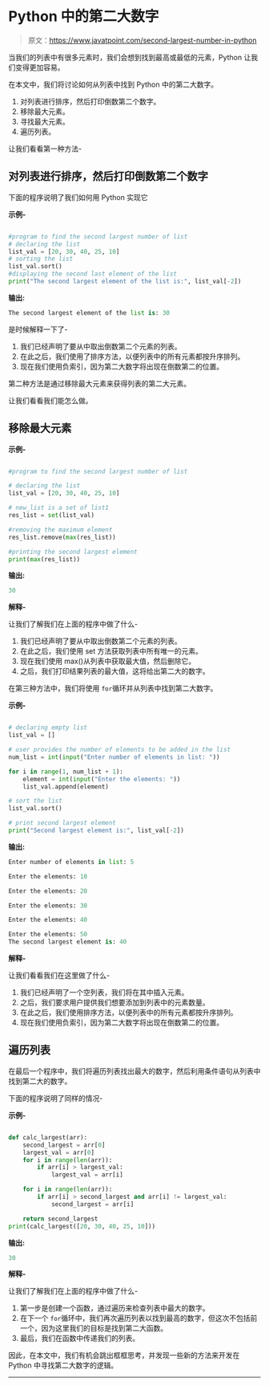 # Python 中的第二大数字

> 原文：<https://www.javatpoint.com/second-largest-number-in-python>

当我们的列表中有很多元素时，我们会想到找到最高或最低的元素，Python 让我们变得更加容易。

在本文中，我们将讨论如何从列表中找到 Python 中的第二大数字。

1.  对列表进行排序，然后打印倒数第二个数字。
2.  移除最大元素。
3.  寻找最大元素。
4.  遍历列表。

让我们看看第一种方法-

## 对列表进行排序，然后打印倒数第二个数字

下面的程序说明了我们如何用 Python 实现它

**示例-**

```py

#program to find the second largest number of list
# declaring the list
list_val = [20, 30, 40, 25, 10]
# sorting the list
list_val.sort()
#displaying the second last element of the list
print("The second largest element of the list is:", list_val[-2])

```

**输出:**

```py
The second largest element of the list is: 30

```

是时候解释一下了-

1.  我们已经声明了要从中取出倒数第二个元素的列表。
2.  在此之后，我们使用了排序方法，以便列表中的所有元素都按升序排列。
3.  现在我们使用负索引，因为第二大数字将出现在倒数第二的位置。

第二种方法是通过移除最大元素来获得列表的第二大元素。

让我们看看我们能怎么做。

## 移除最大元素

**示例-**

```py

#program to find the second largest number of list

# declaring the list
list_val = [20, 30, 40, 25, 10]

# new_list is a set of list1
res_list = set(list_val)

#removing the maximum element
res_list.remove(max(res_list))

#printing the second largest element 
print(max(res_list))

```

**输出:**

```py
30

```

**解释-**

让我们了解我们在上面的程序中做了什么-

1.  我们已经声明了要从中取出倒数第二个元素的列表。
2.  在此之后，我们使用 set 方法获取列表中所有唯一的元素。
3.  现在我们使用 max()从列表中获取最大值，然后删除它。
4.  之后，我们打印结果列表的最大值，这将给出第二大的数字。

在第三种方法中，我们将使用 `for`循环并从列表中找到第二大数字。

**示例-**

```py

# declaring empty list
list_val = []

# user provides the number of elements to be added in the list
num_list = int(input("Enter number of elements in list: "))

for i in range(1, num_list + 1):
	element = int(input("Enter the elements: "))
	list_val.append(element)

# sort the list
list_val.sort()

# print second largest element
print("Second largest element is:", list_val[-2])

```

**输出:**

```py
Enter number of elements in list: 5

Enter the elements: 10

Enter the elements: 20

Enter the elements: 30

Enter the elements: 40

Enter the elements: 50
The second largest element is: 40

```

**解释-**

让我们看看我们在这里做了什么-

1.  我们已经声明了一个空列表，我们将在其中插入元素。
2.  之后，我们要求用户提供我们想要添加到列表中的元素数量。
3.  在此之后，我们使用排序方法，以便列表中的所有元素都按升序排列。
4.  现在我们使用负索引，因为第二大数字将出现在倒数第二的位置。

## 遍历列表

在最后一个程序中，我们将遍历列表找出最大的数字，然后利用条件语句从列表中找到第二大的数字。

下面的程序说明了同样的情况-

**示例-**

```py

def calc_largest(arr):
	second_largest = arr[0]
	largest_val = arr[0]
	for i in range(len(arr)):
		if arr[i] > largest_val:
			largest_val = arr[i]

	for i in range(len(arr)):
		if arr[i] > second_largest and arr[i] != largest_val:
			second_largest = arr[i]

	return second_largest
print(calc_largest([20, 30, 40, 25, 10]))

```

**输出:**

```py
30

```

**解释-**

让我们了解我们在上面的程序中做了什么-

1.  第一步是创建一个函数，通过遍历来检查列表中最大的数字。
2.  在下一个 `for`循环中，我们再次遍历列表以找到最高的数字，但这次不包括前一个，因为这里我们的目标是找到第二大函数。
3.  最后，我们在函数中传递我们的列表。

因此，在本文中，我们有机会跳出框框思考，并发现一些新的方法来开发在 Python 中寻找第二大数字的逻辑。

* * *